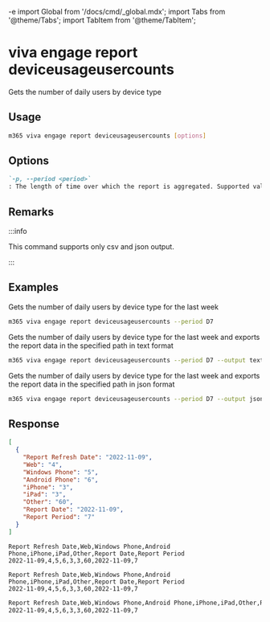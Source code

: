 -e <!-- DISCLAIMER: All secrets, passwords, and sensitive values in this document are examples only and not real credentials. -->
import Global from '/docs/cmd/_global.mdx';
import Tabs from '@theme/Tabs';
import TabItem from '@theme/TabItem';

# viva engage report deviceusageusercounts

Gets the number of daily users by device type

## Usage

```sh
m365 viva engage report deviceusageusercounts [options]
```

## Options

```md definition-list
`-p, --period <period>`
: The length of time over which the report is aggregated. Supported values `D7`, `D30`, `D90`, `D180`.
```

<Global />

## Remarks

:::info

This command supports only csv and json output.

:::

## Examples

Gets the number of daily users by device type for the last week

```sh
m365 viva engage report deviceusageusercounts --period D7
```

Gets the number of daily users by device type for the last week and exports the report data in the specified path in text format

```sh
m365 viva engage report deviceusageusercounts --period D7 --output text > "deviceusageusercounts.txt"
```

Gets the number of daily users by device type for the last week and exports the report data in the specified path in json format

```sh
m365 viva engage report deviceusageusercounts --period D7 --output json > "deviceusageusercounts.json"
```

## Response

<Tabs>
  <TabItem value="JSON">

  ```json
  [
    {
      "Report Refresh Date": "2022-11-09",
      "Web": "4",
      "Windows Phone": "5",
      "Android Phone": "6",
      "iPhone": "3",
      "iPad": "3",
      "Other": "60",
      "Report Date": "2022-11-09",
      "Report Period": "7"
    }
  ]
  ```

  </TabItem>
  <TabItem value="Text">

  ```text
  Report Refresh Date,Web,Windows Phone,Android Phone,iPhone,iPad,Other,Report Date,Report Period
  2022-11-09,4,5,6,3,3,60,2022-11-09,7
  ```

  </TabItem>
  <TabItem value="CSV">

  ```csv
  Report Refresh Date,Web,Windows Phone,Android Phone,iPhone,iPad,Other,Report Date,Report Period
  2022-11-09,4,5,6,3,3,60,2022-11-09,7
  ```

  </TabItem>
  <TabItem value="Markdown">

  ```md
  Report Refresh Date,Web,Windows Phone,Android Phone,iPhone,iPad,Other,Report Date,Report Period
  2022-11-09,4,5,6,3,3,60,2022-11-09,7
  ```

  </TabItem>
</Tabs>
